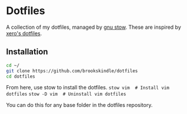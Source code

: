 # Dotfiles
A collection of my dotfiles, managed by [gnu
stow](https://www.gnu.org/software/stow/). These are inspired by [xero's
dotfiles](https://github.com/xero/dotfiles).

## Installation
```bash
cd ~/
git clone https://github.com/brookskindle/dotfiles
cd dotfiles
```
From here, use stow to install the dotfiles.
`stow vim  # Install vim dotfiles`
`stow -D vim  # Uninstall vim dotfiles`

You can do this for any base folder in the dotfiles repository.
